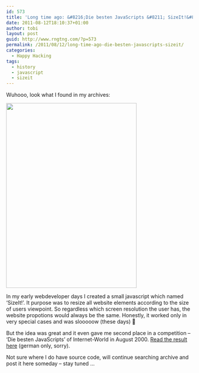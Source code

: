 ```yaml
---
id: 573
title: 'Long time ago: &#8216;Die besten JavaScripts &#8211; SizeIt!&#8217;'
date: 2011-08-12T18:10:37+01:00
author: tobi
layout: post
guid: http://www.rngtng.com/?p=573
permalink: /2011/08/12/long-time-ago-die-besten-javascripts-sizeit/
categories:
  - Happy Hacking
tags:
  - history
  - javascript
  - sizeit
---
```

Wuhooo, look what I found in my archives:

[<img src="http://www.rngtng.com/files/2011/07/Screen-shot-2011-07-23-at-18.16.26.png" alt="" width="352" height="498" class="aligncenter size-full wp-image-575" srcset="http://www.rngtng.com/files/2011/07/Screen-shot-2011-07-23-at-18.16.26.png 352w, http://www.rngtng.com/files/2011/07/Screen-shot-2011-07-23-at-18.16.26-212x300.png 212w" sizes="(max-width: 352px) 100vw, 352px" />](/files/2011/07/js.pdf)

In my early webdeveloper days I created a small javascript which named &#8216;SizeIt!&#8217;. It purpose was to resize all website elements according to the size of users viewpoint. So regardless which screen resolution the user has, the website propotions would always be the same. Honestly, it worked only in very special cases and was slooooow (these days) 🙂

But the idea was great and it even gave me second place in a competition &#8211; &#8216;Die besten JavaScripts&#8217; of Internet-World in August 2000. [Read the result here](/files/2011/07/js.pdf) (german only, sorry).

Not sure where I do have source code, will continue searching archive and post it here someday &#8211; stay tuned &#8230;